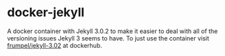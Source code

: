 # docker-jekyll

A docker container with Jekyll 3.0.2 to make it easier to deal with all of the versioning issues Jekyll 3 seems to have. To just use the container visit [frumpel/jekyll-3.02](https://hub.docker.com/r/frumpel/jekyll-3.0.2/) at dockerhub.

